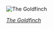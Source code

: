 
![The Goldfinch](https://upload.wikimedia.org/wikipedia/commons/thumb/6/64/Fabritius-vink.jpg/525px-Fabritius-vink.jpg)

*[The Goldfinch](https://wikipedia.org/wiki/File:Fabritius-vink.jpg)*
